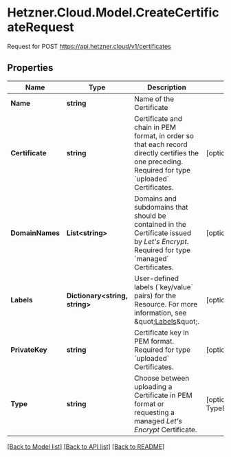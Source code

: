 # Hetzner.Cloud.Model.CreateCertificateRequest
Request for POST https://api.hetzner.cloud/v1/certificates

## Properties

Name | Type | Description | Notes
------------ | ------------- | ------------- | -------------
**Name** | **string** | Name of the Certificate | 
**Certificate** | **string** | Certificate and chain in PEM format, in order so that each record directly certifies the one preceding. Required for type &#x60;uploaded&#x60; Certificates. | [optional] 
**DomainNames** | **List&lt;string&gt;** | Domains and subdomains that should be contained in the Certificate issued by *Let&#39;s Encrypt*. Required for type &#x60;managed&#x60; Certificates. | [optional] 
**Labels** | **Dictionary&lt;string, string&gt;** | User-defined labels (&#x60;key/value&#x60; pairs) for the Resource. For more information, see \&quot;[Labels](#labels)\&quot;.  | [optional] 
**PrivateKey** | **string** | Certificate key in PEM format. Required for type &#x60;uploaded&#x60; Certificates. | [optional] 
**Type** | **string** | Choose between uploading a Certificate in PEM format or requesting a managed *Let&#39;s Encrypt* Certificate. | [optional] [default to TypeEnum.Uploaded]

[[Back to Model list]](../../README.md#documentation-for-models) [[Back to API list]](../../README.md#documentation-for-api-endpoints) [[Back to README]](../../README.md)

